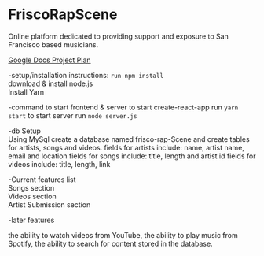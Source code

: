 # FriscoRapScene
Online platform dedicated to providing support and exposure to San Francisco based musicians.

[Google Docs Project Plan](https://docs.google.com/document/d/1VeNOotN3L_lYcabDLT5oVjgLYO6SmqnziV2deHRebAQ)

-setup/installation instructions:
``run npm install`` <br/>
download & install node.js <br/>
Install Yarn 


-command to start frontend & server
to start create-react-app run ``yarn start``
to start server run ``node server.js``

-db Setup <br/>
Using MySql
create a database named frisco-rap-Scene
and create tables for artists, songs and videos.
fields for artists include: name, artist name, email and location
fields for songs include: title, length and artist id
fields for videos include: title, length, link


-Current features list <br/>
Songs section <br/>
Videos section <br/>
Artist Submission section

-later features

the ability to watch videos from YouTube, the ability to  play music from Spotify, the ability to search for content stored in the database.

